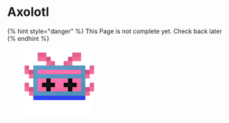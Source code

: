 # Axolotl

{% hint style="danger" %}
This Page is not complete yet. Check back later
{% endhint %}

<figure><img src="https://github.com/ItsMePok/PFE/blob/wikiAssets/cassette/cassette_axolotl.png?raw=true" alt=""><figcaption></figcaption></figure>
